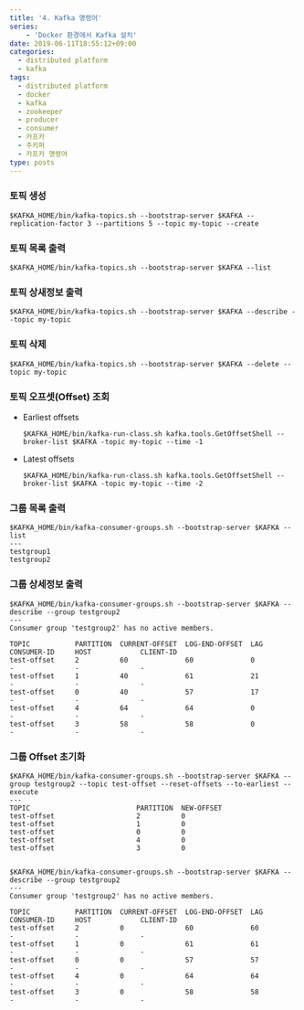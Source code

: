 ```yaml
---
title: '4. Kafka 명령어'
series: 
    - 'Docker 환경에서 Kafka 설치'
date: 2019-06-11T18:55:12+09:00
categories:
  - distributed platform
  - kafka
tags:
  - distributed platform
  - docker
  - kafka
  - zookeeper
  - producer
  - consumer
  - 카프카
  - 주키퍼
  - 카프카 명령어
type: posts
---
```


### 토픽 생성

    $KAFKA_HOME/bin/kafka-topics.sh --bootstrap-server $KAFKA --replication-factor 3 --partitions 5 --topic my-topic --create

### 토픽 목록 출력

    $KAFKA_HOME/bin/kafka-topics.sh --bootstrap-server $KAFKA --list

### 토픽 상새정보 출력

    $KAFKA_HOME/bin/kafka-topics.sh --bootstrap-server $KAFKA --describe --topic my-topic
    
### 토픽 삭제    
    
    $KAFKA_HOME/bin/kafka-topics.sh --bootstrap-server $KAFKA --delete --topic my-topic

### 토픽 오프셋(Offset) 조회

* Earliest offsets
    
    ```
    $KAFKA_HOME/bin/kafka-run-class.sh kafka.tools.GetOffsetShell --broker-list $KAFKA -topic my-topic --time -1
    ```

* Latest offsets

    ```
    $KAFKA_HOME/bin/kafka-run-class.sh kafka.tools.GetOffsetShell --broker-list $KAFKA -topic my-topic --time -2
    ```
    
### 그룹 목록 출력

    $KAFKA_HOME/bin/kafka-consumer-groups.sh --bootstrap-server $KAFKA --list
    ---
    testgroup1
    testgroup2

### 그룹 상세정보 출력

    $KAFKA_HOME/bin/kafka-consumer-groups.sh --bootstrap-server $KAFKA --describe --group testgroup2
    ---
    Consumer group 'testgroup2' has no active members.
    
    TOPIC           PARTITION  CURRENT-OFFSET  LOG-END-OFFSET  LAG             CONSUMER-ID     HOST            CLIENT-ID
    test-offset     2          60              60              0               -               -               -
    test-offset     1          40              61              21              -               -               -
    test-offset     0          40              57              17              -               -               -
    test-offset     4          64              64              0               -               -               -
    test-offset     3          58              58              0               -               -               -
    
### 그룹 Offset 초기화

    $KAFKA_HOME/bin/kafka-consumer-groups.sh --bootstrap-server $KAFKA --group testgroup2 --topic test-offset --reset-offsets --to-earliest --execute
    ---
    TOPIC                          PARTITION  NEW-OFFSET
    test-offset                    2          0
    test-offset                    1          0
    test-offset                    0          0
    test-offset                    4          0
    test-offset                    3          0


    $KAFKA_HOME/bin/kafka-consumer-groups.sh --bootstrap-server $KAFKA --describe --group testgroup2
    ---
    Consumer group 'testgroup2' has no active members.

    TOPIC           PARTITION  CURRENT-OFFSET  LOG-END-OFFSET  LAG             CONSUMER-ID     HOST            CLIENT-ID
    test-offset     2          0               60              60              -               -               -
    test-offset     1          0               61              61              -               -               -
    test-offset     0          0               57              57              -               -               -
    test-offset     4          0               64              64              -               -               -
    test-offset     3          0               58              58              -               -               -
